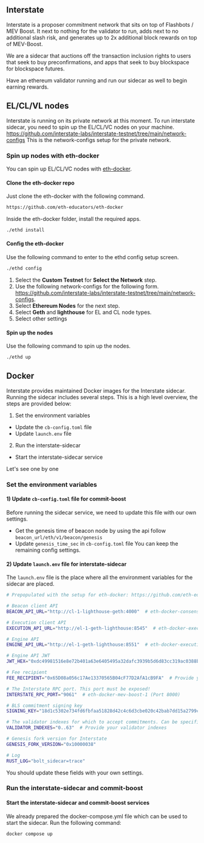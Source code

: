 ## Interstate

Interstate is a proposer commitment network that sits on top of Flashbots / MEV Boost. It next to nothing for the validator to run, adds next to no additional slash risk, and generates up to 2x additional block rewards on top of MEV-Boost.

We are a sidecar that auctions off the transaction inclusion rights to users that seek to buy preconfirmations, and apps that seek to buy blockspace for blockspace futures.

Have an ethereum validator running and run our sidecar as well to begin earning rewards.

## EL/CL/VL nodes

Interstate is running on its private network at this moment. To run interstate sidecar, you need to spin up the EL/CL/VC nodes on your machine.
https://github.com/interstate-labs/interstate-testnet/tree/main/network-configs
This is the network-configs setup for the private network.

### Spin up nodes with eth-docker
You can spin up EL/CL/VC nodes with [eth-docker](https://github.com/eth-educators/eth-docker).

#### Clone the eth-docker repo
Just clone the eth-docker with the following command.
```bash
https://github.com/eth-educators/eth-docker
```
Inside the eth-docker folder, install the required apps.
```bash
./ethd install
```

#### Config the eth-docker
Use the following command to enter to the ethd config setup screen.
```bash
./ethd config
```
1. Select the **Custom Testnet** for **Select the Network** step.
2. Use the following network-configs for the following form.
https://github.com/interstate-labs/interstate-testnet/tree/main/network-configs.
3. Select **Ethereum Nodes** for the next step.
4. Select **Geth** and **lighthouse** for EL and CL node types.
5. Select other settings

#### Spin up the nodes
Use the following command to spin up the nodes.
```bash
./ethd up
```

## Docker

Interstate provides maintained Docker images for the Interstate sidecar.<br>
Running the sidecar includes several steps. This is a high level overview, the steps are provided below:
1. Set the environment variables
  - Update the `cb-config.toml` file
  - Update `launch.env` file
2. Run the interstate-sidecar
  - Start the interstate-sidecar service

Let's see one by one

### Set the environment variables

#### 1) Update `cb-config.toml` file for commit-boost
Before running the sidecar service, we need to update this file with our own settings.

- Get the genesis time of beacon node by using the api follow
` beacon_url/eth/v1/beacon/genesis `
- Update `genesis_time_sec` in `cb-config.toml` file
You can keep the remaining config settings.

#### 2) Update `launch.env` file for interstate-sidecar
The `launch.env` file is the place where all the environment variables for the sidecar are placed.
```bash
# Prepopulated with the setup for eth-docker: https://github.com/eth-educators/eth-docker. You will have to change this if you setup a different way.

# Beacon client API
BEACON_API_URL="http://cl-1-lighthouse-geth:4000"  # eth-docker-consensus-1 (Port 9000)

# Execution client API
EXECUTION_API_URL="http://el-1-geth-lighthouse:8545"  # eth-docker-execution-1 (Port 8545, assuming it's the JSON-RPC API)

# Engine API
ENGINE_API_URL="http://el-1-geth-lighthouse:8551"  # eth-docker-execution-1 (Port 8545, assuming it's also the engine API)

# Engine API JWT
JWT_HEX="0xdc49981516e8e72b401a63e6405495a32dafc3939b5d6d83cc319ac0388bca1b"  # To generate the JWT token run: openssl rand -hex 32 | tr -d "\n" > jwtsecret

# Fee recipient
FEE_RECIPIENT="0x65D08a056c17Ae13370565B04cF77D2AfA1cB9FA"  # Provide your Ethereum address for receiving fees

# The Interstate RPC port. This port must be exposed!
INTERSTATE_RPC_PORT="9061"  # eth-docker-mev-boost-1 (Port 8000)

# BLS commitment signing key
SIGNING_KEY="18d1c5302e734fd6fbfaa51828d42c4c6d3cbe020c42bab7dd15a2799cf00b82"  # Provide the appropriate BLS key

# The validator indexes for which to accept commitments. Can be specified as a range i.e. "1..96" (includes 96)
VALIDATOR_INDEXES="0..63"  # Provide your validator indexes

# Genesis fork version for Interstate
GENESIS_FORK_VERSION="0x10000038"

# Log
RUST_LOG="bolt_sidecar=trace"

```
You should update these fields with your own settings.

### Run the interstate-sidecar and commit-boost

#### Start the interstate-sidecar and commit-boost services

We already prepared the docker-compose.yml file which can be used to start the sidecar.
Run the following command:
```bash
docker compose up
```
